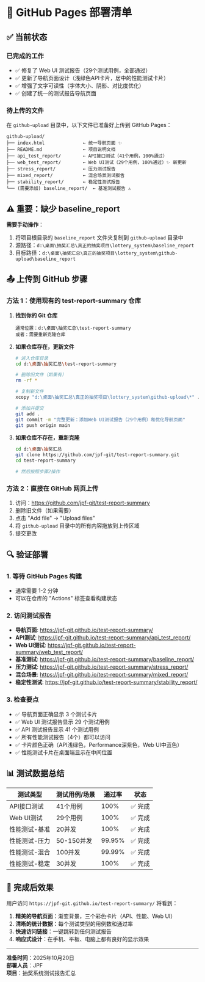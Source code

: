# 🚀 GitHub Pages 部署清单

## ✅ 当前状态

### 已完成的工作
- ✅ 修复了 Web UI 测试报告（29个测试用例，全部通过）
- ✅ 更新了导航页面设计（浅绿色API卡片，居中的性能测试卡片）
- ✅ 增强了文字可读性（字体大小、阴影、对比度优化）
- ✅ 创建了统一的测试报告导航页面

### 待上传的文件
在 `github-upload` 目录中，以下文件已准备好上传到 GitHub Pages：

```
github-upload/
├── index.html              ← 统一导航页面 ✨
├── README.md               ← 项目说明文档
├── api_test_report/        ← API接口测试（41个用例，100%通过）
├── web_test_report/        ← Web UI测试（29个用例，100%通过）✨ 新更新
├── stress_report/          ← 压力测试报告
├── mixed_report/           ← 混合场景测试报告
├── stability_report/       ← 稳定性测试报告
└── (需要添加) baseline_report/  ← 基准测试报告 ⚠️
```

## ⚠️ 重要：缺少 baseline_report

**需要手动操作**：
1. 将项目根目录的 `baseline_report` 文件夹复制到 `github-upload` 目录中
2. 源路径：`d:\桌面\抽奖汇总\真正的抽奖项目\lottery_system\baseline_report`
3. 目标路径：`d:\桌面\抽奖汇总\真正的抽奖项目\lottery_system\github-upload\baseline_report`

## 📤 上传到 GitHub 步骤

### 方法 1：使用现有的 test-report-summary 仓库

1. **找到你的 Git 仓库**
   ```
   通常位置：d:\桌面\抽奖汇总\test-report-summary
   或者：需要重新克隆仓库
   ```

2. **如果仓库存在，更新文件**
   ```bash
   # 进入仓库目录
   cd d:\桌面\抽奖汇总\test-report-summary
   
   # 删除旧文件（如果有）
   rm -rf *
   
   # 复制新文件
   xcopy "d:\桌面\抽奖汇总\真正的抽奖项目\lottery_system\github-upload\*" . /E /I /Y
   
   # 添加并提交
   git add .
   git commit -m "完整更新：添加Web UI测试报告（29个用例）和优化导航页面"
   git push origin main
   ```

3. **如果仓库不存在，重新克隆**
   ```bash
   cd d:\桌面\抽奖汇总
   git clone https://github.com/jpf-git/test-report-summary.git
   cd test-report-summary
   
   # 然后按照步骤2操作
   ```

### 方法 2：直接在 GitHub 网页上传

1. 访问：https://github.com/jpf-git/test-report-summary
2. 删除旧文件（如果需要）
3. 点击 "Add file" → "Upload files"
4. 将 `github-upload` 目录中的所有内容拖放到上传区域
5. 提交更改

## 🔍 验证部署

### 1. 等待 GitHub Pages 构建
- 通常需要 1-2 分钟
- 可以在仓库的 "Actions" 标签查看构建状态

### 2. 访问测试报告
- **导航页面**: https://jpf-git.github.io/test-report-summary/
- **API测试**: https://jpf-git.github.io/test-report-summary/api_test_report/
- **Web UI测试**: https://jpf-git.github.io/test-report-summary/web_test_report/
- **基准测试**: https://jpf-git.github.io/test-report-summary/baseline_report/
- **压力测试**: https://jpf-git.github.io/test-report-summary/stress_report/
- **混合场景**: https://jpf-git.github.io/test-report-summary/mixed_report/
- **稳定性测试**: https://jpf-git.github.io/test-report-summary/stability_report/

### 3. 检查要点
- ✅ 导航页面正确显示 3 个测试卡片
- ✅ Web UI 测试报告显示 29 个测试用例
- ✅ API 测试报告显示 41 个测试用例
- ✅ 所有性能测试报告（4个）都可以访问
- ✅ 卡片颜色正确（API浅绿色，Performance深紫色，Web UI中蓝色）
- ✅ 性能测试卡片在桌面端显示在中间位置

## 📊 测试数据总结

| 测试类型 | 测试用例/场景 | 通过率 | 状态 |
|---------|------------|--------|------|
| API接口测试 | 41个用例 | 100% | ✅ 完成 |
| Web UI测试 | 29个用例 | 100% | ✅ 完成 |
| 性能测试-基准 | 20并发 | 100% | ✅ 完成 |
| 性能测试-压力 | 50-150并发 | 99.95% | ✅ 完成 |
| 性能测试-混合 | 100并发 | 99.99% | ✅ 完成 |
| 性能测试-稳定 | 30并发 | 100% | ✅ 完成 |

## 🎉 完成后效果

用户访问 `https://jpf-git.github.io/test-report-summary/` 将看到：
1. **精美的导航页面**：渐变背景，三个彩色卡片（API、性能、Web UI）
2. **清晰的统计数据**：每个测试类型的用例数和通过率
3. **快速访问链接**：一键跳转到任何测试报告
4. **响应式设计**：在手机、平板、电脑上都有良好的显示效果

---
**准备时间**：2025年10月20日  
**部署人员**：JPF  
**项目**：抽奖系统测试报告汇总  

